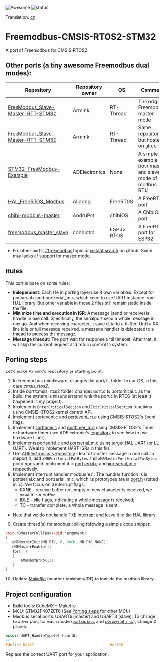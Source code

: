 ![Awesome](https://cdn.rawgit.com/sindresorhus/awesome/d7305f38d29fed78fa85652e3a63e154dd8e8829/media/badge.svg)
![status](https://img.shields.io/badge/status-updating-yellow)

Translation: [cn](./README_zh.md)

# Freemodbus-CMSIS-RTOS2-STM32
A port of Freemodbus for CMSIS-RTOS2

## Other ports (a tiny awesome Freemodbus dual modes):
| Repository                                                                                       | Repository owner | OS         | Comment                                                       |
|--------------------------------------------------------------------------------------------------|------------------|------------|---------------------------------------------------------------|
| [FreeModbus_Slave-Master-RTT-STM32](https://github.com/armink/FreeModbus_Slave-Master-RTT-STM32) | Armink           | RT-Thread  | The original Freemodbus master mode                           |
| [FreeModbus_Slave-Master-RTT-STM32](https://gitee.com/Armink/FreeModbus_Slave-Master-RTT-STM32)  | Armink           | RT-Thread  | Same repository but hosted on gitee                           |
| [STM32-FreeModbus-Example](https://github.com/ADElectronics/STM32-FreeModbus-Example)            | ADElectronics    | None       | A simple example for both master and slave mode of modbus RTU |
| [HAL_FreeRTOS_Modbus](https://github.com/Alidong/HAL_FreeRTOS_Modbus)                            | Alidong          | FreeRTOS   | A FreeRTOS port                                               |
| [chibi-modbus-master](https://github.com/AndruPol/chibi-modbus-master)                           | AndruPol         | chibiOS    | A ChibiOS port                                                |
| [freemodbus_master_slave](https://github.com/connictro/freemodbus_master_slave)                  | connictro        | ESP32 RTOS | A FreeRTOS port for ESP32                                     |

* For other ports, [#freemodbus](https://github.com/topics/freemodbus) topic or [instant search](https://github.com/search?q=freemodbus) on github. Some may lacks of support for master mode.

## Rules
This port is base on some rules:
- **Independent**: Each file in porting layer use it own variables. Except for portserial.c and portserial_m.c, which need to use UART instance from HAL library. But other variable in those 2 files still remain static inside the file.
- **Minimize time and execution in ISR**: A message (send or receive) is handle in one call. Specifically, the serialport send a whole message in one go. And when receiving character, it save data to a buffer. Until a RX line idle or full message received, a message handler is delegated to a thread to process the message.
- **Message timeout**: The port wait for response until timeout. After that, it will skip the current request and return control to system.

## Porting steps

Let's make Armink's repository as starting point.

1. In Freemodbus middleware, changes the port/rtt folder to our OS, in this case *cmsis_rtos2*.
2. Inside port/cmsis_rtos2 folder, changes port.c to portcritical.c as the build, the system is misunderstand with the port.c in RTOS (at least it happened in my project).
3. Implements `EnterCriticalSection` and `ExitCriticalSection` functions using CMSIS-RTOS2 kernel control API.
4. Implement [portevent.c](Middlewares/Third_Party/FreeModbus/port/cmsis_rtos2/portevent.c) and [portevent_m.c](Middlewares/Third_Party/FreeModbus/port/cmsis_rtos2/portevent_m.c) using CMSIS-RTOS2's Event flags.
5. Implement [porttimer.c](Middlewares/Third_Party/FreeModbus/port/cmsis_rtos2/porttimer.c) and [porttimer_m.c](Middlewares/Third_Party/FreeModbus/port/cmsis_rtos2/porttimer_m.c) using CMSIS-RTOS2's Timer or hardware timer (see ADElectronic's [repository](https://github.com/ADElectronics/STM32-FreeModbus-Example/blob/master/F401_MASTER_RTU/Middlewares/FreeModbus/port/porttimer_m.c) to see how to use hardware timer).
6. Implements [portserial.c](Middlewares/Third_Party/FreeModbus/port/cmsis_rtos2/portserial.c) and [portserial_m.c](Middlewares/Third_Party/FreeModbus/port/cmsis_rtos2/portserial_m.c) using target HAL UART (or LL UART). We also implement UART ISRs in this file.
7. Use [ADElectronics's repository](https://github.com/ADElectronics/STM32-FreeModbus-Example) idea to transfer message in one call. In mbport.h, add `xMBPortSerialPutBytes` and `xMBMasterPortSerialPutBytes` prototypes and implement it in [portserial.c](Middlewares/Third_Party/FreeModbus/port/cmsis_rtos2/portserial.c) and [portserial_m.c](Middlewares/Third_Party/FreeModbus/port/cmsis_rtos2/portserial_m.c) respectively.
8. Implement [interrupt handler](Core/Src/stm32f4xx_it.c) modbus(es). The handler function is in portserial.c and portserial_m.c, which its prototypes are in [port.h](Middlewares/Third_Party/FreeModbus/port/port.h) (stated in 5.). We focus on 3 interrupt flags:
    - RXNE - receive buffer not empty or new character is received, we save it in a buffer;
    - IDLE - idle flags, indicating a whole message is received;
    - TC - transfer complete, a whole message is sent.
* Note that we do not handle TXE interrupt and leave it to the HAL library.
9. Create thread(s) for modbus polling following a simple code snippet:
 ```c
void MBMasterPollTask(void *argument)
{
    eMBMasterInit(MB_RTU, 6, 9600, MB_PAR_NONE);
    eMBMasterEnable();
    for(;;)
    {
        eMBMasterPoll();
    }
}
 ```
10. Update [Makefile](Makefile) (or other toolchain/IDE) to include the modbus library.

## Project configuration
- Build tools: CubeMX + Makefile
- MCU: STM32F407ZET6 (See [Porting steps](#porting-steps) for other MCU)
- Modbus serial ports: USART6 (master) and USART3 (slave). To change to other port, for each mode ([portserial.c](Middlewares/Third_Party/FreeModbus/port/cmsis_rtos2/portserial.c) and [portserial_m.c](Middlewares/Third_Party/FreeModbus/port/cmsis_rtos2/portserial_m.c)), change 2 places:
```c
extern UART_HandleTypeDef huart6;
// ...
#define huart                                   huart6
```
Replace the correct UART port for your application.
